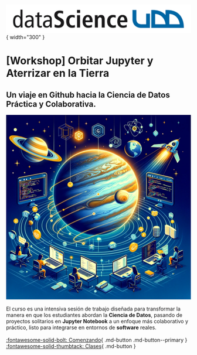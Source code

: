 ![Logo](assets/images/logo-ids.png){ width="300" }

# [Workshop] Orbitar Jupyter y Aterrizar en la Tierra

## Un viaje en Github hacia la Ciencia de Datos Práctica y Colaborativa.

<img src="../docs/assets/images/introduccion.png" alt="portada" width="600"/>

El curso es una intensiva sesión de trabajo diseñada para transformar la manera en que los estudiantes abordan la **Ciencia de Datos**, pasando de proyectos solitarios en **Jupyter Notebook** a un enfoque más colaborativo y práctico, listo para integrarse en entornos de **software** reales.
<br>
<br>
[:fontawesome-solid-bolt: Comenzando](welcome.md){ .md-button .md-button--primary } [:fontawesome-solid-thumbtack: Clases](lectures/index.md){ .md-button }